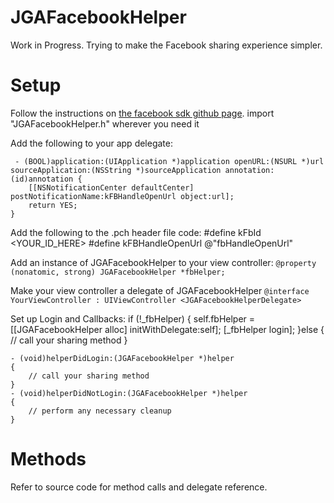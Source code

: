 JGAFacebookHelper
=================

Work in Progress. Trying to make the Facebook sharing experience simpler.


Setup
======
Follow the instructions on [the facebook sdk github page](https://github.com/facebook/facebook-ios-sdk).
import "JGAFacebookHelper.h" wherever you need it

Add the following to your app delegate:

     - (BOOL)application:(UIApplication *)application openURL:(NSURL *)url sourceApplication:(NSString *)sourceApplication annotation:(id)annotation {
        [[NSNotificationCenter defaultCenter] postNotificationName:kFBHandleOpenUrl object:url];
        return YES;
    }

Add the following to the .pch header file
     code:
    #define kFbId <YOUR_ID_HERE>
    #define kFBHandleOpenUrl @"fbHandleOpenUrl" 

Add an instance of JGAFacebookHelper to your view controller:
`@property (nonatomic, strong) JGAFacebookHelper *fbHelper;`

Make your view controller a delegate of JGAFacebookHelper
`@interface YourViewController : UIViewController <JGAFacebookHelperDelegate>`

Set up Login and Callbacks:
        if (!_fbHelper) {
            self.fbHelper = [[JGAFacebookHelper alloc] initWithDelegate:self];
            [_fbHelper login];
        }else {
            // call your sharing method
        }
 
    - (void)helperDidLogin:(JGAFacebookHelper *)helper
    {
        // call your sharing method
    }
    - (void)helperDidNotLogin:(JGAFacebookHelper *)helper
    {
        // perform any necessary cleanup
    }


Methods
=======
Refer to source code for method calls and delegate reference.


